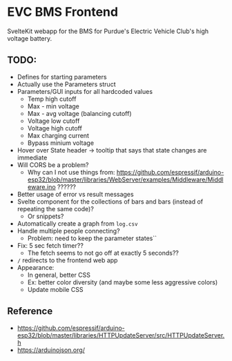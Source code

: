 # EVC BMS Frontend

SvelteKit webapp for the BMS for Purdue's Electric Vehicle Club's high voltage battery.

## TODO:

- Defines for starting parameters
- Actually use the Parameters struct
- Parameters/GUI inputs for all hardcoded values
	- Temp high cutoff
	- Max - min voltage
	- Max - avg voltage (balancing cutoff)
	- Voltage low cutoff
	- Voltage high cutoff
	- Max charging current
	- Bypass minium voltage
- Hover over State header -> tooltip that says that state changes are immediate
- Will CORS be a problem?
	- Why can I not use things from: https://github.com/espressif/arduino-esp32/blob/master/libraries/WebServer/examples/Middleware/Middleware.ino ??????
- Better usage of error vs result messages
- Svelte component for the collections of bars and bars (instead of repeating the same code)?
	- Or snippets?
- Automatically create a graph from `log.csv`
- Handle multiple people connecting?
	- Problem: need to keep the parameter states``
- Fix: 5 sec fetch timer??
	- The fetch seems to not go off at exactly 5 seconds??
- `/` redirects to the frontend web app
- Appearance:
	- In general, better CSS
	- Ex: better color diversity (and maybe some less aggressive colors)
	- Update mobile CSS

## Reference

- https://github.com/espressif/arduino-esp32/blob/master/libraries/HTTPUpdateServer/src/HTTPUpdateServer.h
- https://arduinojson.org/
